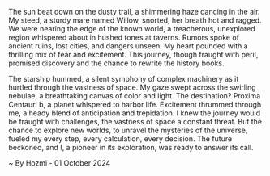 
The sun beat down on the dusty trail, a shimmering haze dancing in the air. My steed, a sturdy mare named Willow, snorted, her breath hot and ragged. We were nearing the edge of the known world, a treacherous, unexplored region whispered about in hushed tones at taverns. Rumors spoke of ancient ruins, lost cities, and dangers unseen. My heart pounded with a thrilling mix of fear and excitement. This journey, though fraught with peril, promised discovery and the chance to rewrite the history books.

The starship hummed, a silent symphony of complex machinery as it hurtled through the vastness of space. My gaze swept across the swirling nebulae, a breathtaking canvas of color and light. The destination? Proxima Centauri b, a planet whispered to harbor life. Excitement thrummed through me, a heady blend of anticipation and trepidation. I knew the journey would be fraught with challenges, the vastness of space a constant threat. But the chance to explore new worlds, to unravel the mysteries of the universe, fueled my every step, every calculation, every decision. The future beckoned, and I, a pioneer in its exploration, was ready to answer its call. 

~ By Hozmi - 01 October 2024
